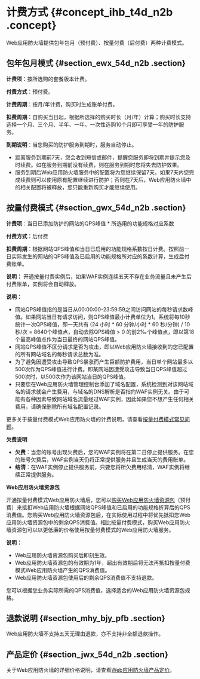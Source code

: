 # 计费方式 {#concept_ihb_t4d_n2b .concept}

Web应用防火墙提供包年包月（预付费）、按量付费（后付费）两种计费模式。

## 包年包月模式 {#section_ewx_54d_n2b .section}

**计费项**：按所选购的套餐版本计费。

**付费方式**：预付费。

**计费周期**：按月/年计费，购买时生成账单付费。

**扣费周期**：自购买当日起，根据所选择的购买时长（月/年）计算；购买时长支持选择一个月、三个月、半年、一年。一次性选购10个月即可享受一年的防护服务。

**到期说明**：当您购买的防护服务到期时，服务自动停止。

-   距离服务到期前7天，您会收到短信或邮件，提醒您服务即将到期并提示您及时续费。如在服务到期前没有续费，则在服务到期时您将失去防护效果。
-   服务到期后Web应用防火墙服务中的配置将为您继续保留7天。如果7天内您完成续费则可以使用原有配置继续进行防护；否则在7天后，Web应用防火墙中的相关配置将被释放，您只能重新购买才能继续使用。

## 按量付费模式 {#section_gwx_54d_n2b .section}

**计费项**：当日已添加防护的网站的QPS峰值 \* 所选用的功能规格对应系数

**付费方式**：后付费

**扣费周期**：根据网站QPS峰值和当日已启用的功能规格系数按日计费。按照前一日实际发生的网站的QPS峰值及已启用的功能规格所对应的系数计算，生成后付费账单。

**说明：** 开通按量付费实例后，如果WAF实例连续五天不存在业务流量且未产生后付费账单，实例将会自动释放。

**说明：** 

-   网站QPS峰值指的是当日从00:00:00-23:59:59之间访问网站的每秒请求数峰值。如果网站当日有请求访问，则QPS峰值最小计费单位为1。系统将每10秒统计一次QPS峰值，即一天共有 \(24 小时 \* 60 分钟/小时 \* 60 秒/分钟\) / 10 秒/次 = 8640个峰值点，自动去除QPS峰值 \> 0 的前2‰个峰值点，即以第18个最高峰值点作为当日最终的网站QPS峰值。
-   网站QPS峰值不区分请求是否为攻击，即以Web应用防火墙接收到的您已配置的所有网站域名的每秒请求总数为准。
-   为了避免因遭受攻击导致QPS暴涨而产生巨额防护费用，当日单个网站最多以500次作为QPS峰值进行计费。即某网站因遭受攻击导致当日QPS峰值超过500次时，以500次作为该网站当日的QPS峰值。
-   只要您在Web应用防火墙管理控制台添加了域名配置，系统检测到对该网站域名的请求就会产生费用，与域名的DNS解析是否指向WAF实例无关。由于可能有各种因素导致网站域名流量经过WAF实例，因此如果您不想产生任何相关费用，请确保删除所有域名配置记录。

更多关于按量付费模式Web应用防火墙的计费说明，请查看[按量付费模式常见问题](../../../../cn.zh-CN/常见问题/按量付费常见问题.md#)。

**欠费说明** 

-   **欠费**：当您的账号出现欠费后，您的WAF实例将在第二日停止提供服务。在您的账号欠费后，WAF实例当天仍将正常提供服务并且生成当天的费用账单。
-   **结清**：在WAF实例停止提供服务前，只要您将所欠费用结清，WAF实例将继续正常提供服务。

**Web应用防火墙资源包**

开通按量付费模式Web应用防火墙后，您可以[购买Web应用防火墙资源包](https://common-buy.aliyun.com/?commodityCode=waf_rsrcpack_bag#/buy)（预付费）来抵扣Web应用防火墙根据网站QPS峰值和已启用的功能规格折算后的QPS消费值。您购买Web应用防火墙资源包后，在实际使用过程中将优先抵扣您Web应用防火墙资源包中的剩余QPS消费值。相比按量付费模式，购买Web应用防火墙资源包可以以更低廉的价格使用按量付费模式的Web应用防火墙服务。

**说明：** 

-   Web应用防火墙资源包购买后即刻生效。
-   Web应用防火墙资源包的有效期为1年，超出有效期后将无法再抵扣按量付费模式Web应用防火墙产生的QPS消费值。
-   Web应用防火墙资源包使用后的剩余QPS消费值不支持退款。

您可以根据您业务实际所需的QPS消费值，选择适合的Web应用防火墙资源包规格。

## 退款说明 {#section_mhy_bjy_pfb .section}

Web应用防火墙不支持五天无理由退款，亦不支持非全额退款操作。

## 产品定价 {#section_jwx_54d_n2b .section}

关于Web应用防火墙的详细价格说明，请查看[Web应用防火墙产品定价](https://www.aliyun.com/price/product#/waf/detail)。

